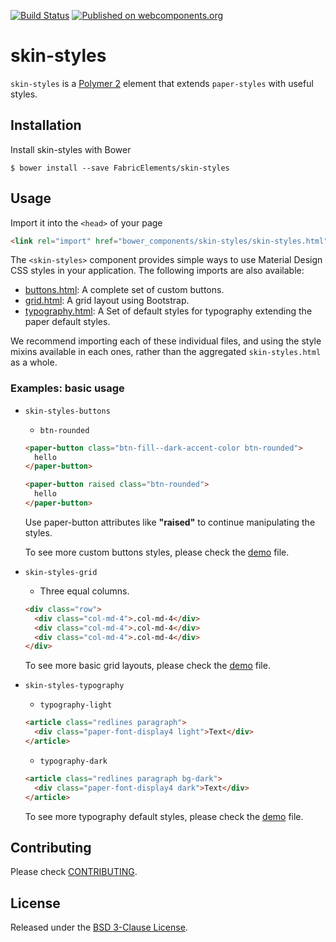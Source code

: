 [![Build Status](https://travis-ci.org/FabricElements/skin-styles.svg?branch=master)](https://travis-ci.org/FabricElements/skeleton-focal)
[![Published on webcomponents.org](https://img.shields.io/badge/webcomponents.org-published-blue.svg)](https://www.webcomponents.org/element/FabricElements/skin-styles)

# skin-styles

`skin-styles` is a [Polymer 2](http://polymer-project.org) element that extends `paper-styles` with useful styles.

## Installation

Install skin-styles with Bower

```shell
$ bower install --save FabricElements/skin-styles
```

## Usage

Import it into the `<head>` of your page

```html
<link rel="import" href="bower_components/skin-styles/skin-styles.html">
```

The `<skin-styles>` component provides simple ways to use Material Design CSS styles in your application. The following imports are also available:

* [buttons.html](./classes/buttons.html): A complete set of custom buttons.
* [grid.html](./classes/grid.html): A grid layout using Bootstrap.
* [typography.html](./classes/typography.html): A Set of default styles for typography extending the paper default styles.

We recommend importing each of these individual files, and using the style mixins
available in each ones, rather than the aggregated `skin-styles.html` as a whole.

### Examples: basic usage

* `skin-styles-buttons`
  * `btn-rounded`

  ``` html
  <paper-button class="btn-fill--dark-accent-color btn-rounded">
    hello
  </paper-button>
  ```

  ``` html
  <paper-button raised class="btn-rounded">
    hello
  </paper-button>
  ```
  Use paper-button attributes like **"raised"** to continue manipulating the styles.

  To see more custom buttons styles, please check the [demo](./demo/buttons.html) file. 

* `skin-styles-grid`
  * Three equal columns.

  ``` html
  <div class="row">
    <div class="col-md-4">.col-md-4</div>
    <div class="col-md-4">.col-md-4</div>
    <div class="col-md-4">.col-md-4</div>
  </div>
  ```

  To see more basic grid layouts, please check the [demo](./demo/grid.html) file. 

* `skin-styles-typography`
  * `typography-light`

  ``` html
  <article class="redlines paragraph">
    <div class="paper-font-display4 light">Text</div>
  </article>
  ```

  * `typography-dark`

  ``` html
  <article class="redlines paragraph bg-dark">
    <div class="paper-font-display4 dark">Text</div>
  </article>
  ```

  To see more typography default styles, please check the [demo](./demo/typography.html) file. 

## Contributing

Please check [CONTRIBUTING](./CONTRIBUTING.md).

## License

Released under the [BSD 3-Clause License](./LICENSE.md).
